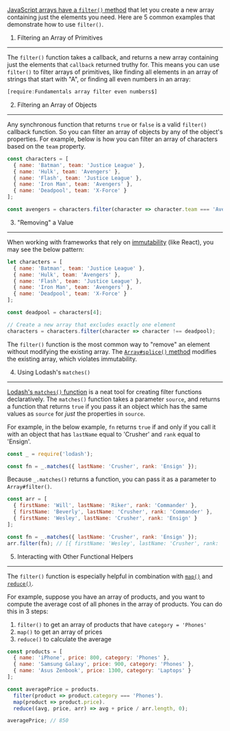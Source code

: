 [JavaScript arrays have a `filter()` method](/tutorials/fundamentals/array-filter) that let you create a new array containing just the elements you need. Here are 5 common examples that demonstrate how to use `filter()`.

1) Filtering an Array of Primitives
--------------------------------

The `filter()` function takes a callback, and returns a new array containing just the elements that `callback` returned
truthy for. This means you can use `filter()` to filter arrays of primitives, like finding all elements in an array
of strings that start with "A", or finding all even numbers in an array:

```javascript
[require:Fundamentals array filter even numbers$]
```

2) Filtering an Array of Objects
--------------------------------

Any synchronous function that returns `true` or `false` is a valid `filter()` callback function. So you can filter
an array of objects by any of the object's properties. For example, below is how you can filter an array of
characters based on the `team` property.

```javascript
const characters = [
  { name: 'Batman', team: 'Justice League' },
  { name: 'Hulk', team: 'Avengers' },
  { name: 'Flash', team: 'Justice League' },
  { name: 'Iron Man', team: 'Avengers' },
  { name: 'Deadpool', team: 'X-Force' }
];

const avengers = characters.filter(character => character.team === 'Avengers');
```

3) "Removing" a Value
---------------------

When working with frameworks that rely on [immutability](https://immutable-js.github.io/immutable-js/) (like React), you
may see the below pattern:

```javascript
let characters = [
  { name: 'Batman', team: 'Justice League' },
  { name: 'Hulk', team: 'Avengers' },
  { name: 'Flash', team: 'Justice League' },
  { name: 'Iron Man', team: 'Avengers' },
  { name: 'Deadpool', team: 'X-Force' }
];

const deadpool = characters[4];

// Create a new array that excludes exactly one element
characters = characters.filter(character => character !== deadpool);
```

The `filter()` function is the most common way to "remove" an element without modifying the existing array. The [`Array#splice()` method](/tutorials/fundamentals/array-splice) modifies the existing array, which violates immutability.

4) Using Lodash's `matches()`
---------------------------

[Lodash's `matches()` function](https://lodash.com/docs/4.17.15#matches) is a neat tool for creating filter functions
declaratively. The `matches()` function takes a parameter `source`, and returns a function that returns `true` if you
pass it an object which has the same values as `source` for _just_ the properties in `source`.

For example, in the below example, `fn` returns `true` if and only if you call it with an object that has `lastName` equal
to 'Crusher' and `rank` equal to 'Ensign'.

```javascript
const _ = require('lodash');

const fn = _.matches({ lastName: 'Crusher', rank: 'Ensign' });
```

Because `_.matches()` returns a function, you can pass it as a parameter to `Array#filter()`.

```javascript
const arr = [
  { firstName: 'Will', lastName: 'Riker', rank: 'Commander' },
  { firstName: 'Beverly', lastName: 'Crusher', rank: 'Commander' },
  { firstName: 'Wesley', lastName: 'Crusher', rank: 'Ensign' }
];

const fn = _.matches({ lastName: 'Crusher', rank: 'Ensign' });
arr.filter(fn); // [{ firstName: 'Wesley', lastName: 'Crusher', rank: 'Ensign' }]
```

5) Interacting with Other Functional Helpers
------------------------------------------

The `filter()` function is especially helpful in combination with [`map()`](https://developer.mozilla.org/en-US/docs/Web/JavaScript/Reference/Global_Objects/Array/map) and [`reduce()`](https://thecodebarbarian.com/javascript-reduce-in-5-examples.html).

For example, suppose you have an array of products, and you want to compute the average cost of all phones in the
array of products. You can do this in 3 steps:

1. `filter()` to get an array of products that have `category = 'Phones'`
2. `map()` to get an array of prices
3. `reduce()` to calculate the average

```javascript
const products = [
  { name: 'iPhone', price: 800, category: 'Phones' },
  { name: 'Samsung Galaxy', price: 900, category: 'Phones' },
  { name: 'Asus Zenbook', price: 1300, category: 'Laptops' }
];

const averagePrice = products.
  filter(product => product.category === 'Phones').
  map(product => product.price).
  reduce((avg, price, arr) => avg + price / arr.length, 0);

averagePrice; // 850
```